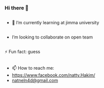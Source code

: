 ### Hi there 👋
##
- 🌱 I’m currently learning at jimma university
##
-    I’m looking to collaborate on open team 
##
⚡ Fun fact:
    guess 
##
- 📫 How to reach me:
- https://www.facebook.com/natty.Hakim/
- natneln4d@gmail.com
<!--
**natnaeln4d/natnaeln4d** is a ✨ _special_ ✨ repository because its `README.md` (this file) appears on your GitHub profile.

Here are some ideas to get you started:

- 🔭 I’m currently working on 

- 👯 I’m looking to collaborate on open team 
- 🤔 I’m looking for help with ...
- 💬 Ask me about ...
- 📫 How to reach me: ...
- 😄 Pronouns: ...
- ⚡ Fun fact: ...
-->
